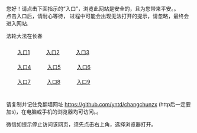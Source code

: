 您好！请点击下面指示的“入口”，浏览此网站是安全的，且为您带来平安。。 <br/>
点击入口后，请耐心等待， 过程中可能会出现无法打开的提示，请忽略，最终会进入网站. </br>

法轮大法在长春<br/>
<div style="padding:10px"><a style="margin:20px" target="_blank" href="https://d3g4kwrccl7qzm.cloudfront.net/2Qpsp?msgtrty" id="ccLink1" rel="nofollow">入口1</a> <a target="_blank" style="margin:20px" href="https://d3tle4ze8r2s7b.cloudfront.net/2Qpsp?kvfbgjl" id="ccLink2" rel="nofollow">入口2</a> <a style="margin:20px" target="_blank" href="https://dhmgvyyoysxl8.cloudfront.net/2Qpsp?giyxyhj" id="ccLink3" rel="nofollow">入口3</a></div>

<div style="padding:10px" ><a style="margin:20px" target="_blank" href="https://d3g4kwrccl7qzm.cloudfront.net/2Qpsp?msgtrty" id="ccLink4" rel="nofollow">入口4</a> <a style="margin:20px" href="https://d3tle4ze8r2s7b.cloudfront.net/2Qpsp?kvfbgjl" target="_blank" id="ccLink5" rel="nofollow">入口5</a> <a style="margin:20px" href="https://dhmgvyyoysxl8.cloudfront.net/2Qpsp?giyxyhj" target="_blank" id="ccLink6" rel="nofollow">入口6</a></div>

<div style="padding:10px"><a style="margin:20px" target="_blank" href="https://d3g4kwrccl7qzm.cloudfront.net/2Qpsp?msgtrty" id="ccLink7" rel="nofollow">入口7</a> <a style="margin:20px" href="https://d3tle4ze8r2s7b.cloudfront.net/2Qpsp?kvfbgjl" target="_blank" id="ccLink8" rel="nofollow">入口8</a> <a style="margin:20px" target="_blank" href="https://dhmgvyyoysxl8.cloudfront.net/2Qpsp?giyxyhj" id="ccLink9" rel="nofollow">入口9</a></div>

<br/>



请复制并记住免翻墙网址 https://github.com/yntd/changchunzx (http后一定要加s)，在电脑或手机的浏览器均可访问。。<br/>

微信如提示停止访问该网页，须先点击右上角，选择浏览器打开。
